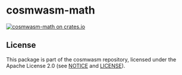 # cosmwasm-math

[![cosmwasm-math on crates.io](https://img.shields.io/crates/v/cosmwasm-math.svg)](https://crates.io/crates/cosmwasm-math)

## License

This package is part of the cosmwasm repository, licensed under the Apache
License 2.0 (see [NOTICE](https://github.com/CosmWasm/cosmwasm/blob/main/NOTICE)
and [LICENSE](https://github.com/CosmWasm/cosmwasm/blob/main/LICENSE)).

